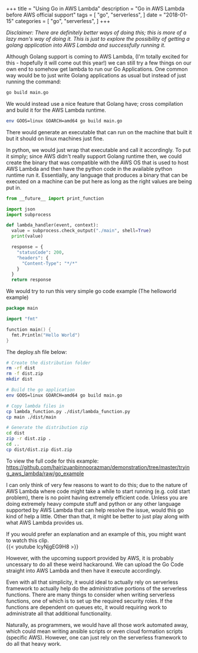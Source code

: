 +++
title = "Using Go in AWS Lambda"
description = "Go in AWS Lambda before AWS official support"
tags = [
    "go",
    "serverless",
]
date = "2018-01-15"
categories = [
    "go",
    "serverless",
]
+++

_Disclaimer: There are definitely better ways of doing this; this is more of a lazy man's way of doing it. This is just to explore the possibility of getting a golang application into AWS Lambda and successfully running it._

Although Golang support is coming to AWS Lambda, (I'm totally excited for this - hopefully it will come out this year!) we can still try a few things on our own end to somehow get lambda to run our Go Applications. One common way would be to just write Golang applications as usual but instead of just running the command:

```bash
go build main.go
```

We would instead use a nice feature that Golang have; cross compilation and build it for the AWS Lambda runtime.

```bash
env GOOS=linux GOARCH=amd64 go build main.go
```

There would generate an executable that can run on the machine that built it but it should on linux machines just fine.

In python, we would just wrap that executable and call it accordingly. To put it simply; since AWS didn't really support Golang runtime then, we could create the binary that was compatible with the AWS OS that is used to host AWS Lambda and then have the python code in the available python runtime run it. Essentially, any language that produces a binary that can be executed on a machine can be put here as long as the right values are being put in.

```python
from __future__ import print_function

import json
import subprocess

def lambda_handler(event, context):
  value = subprocess.check_output("./main", shell=True)
  print(value)

  response = {
    "statusCode": 200,
    "headers": {
      "Content-Type": "*/*"
    }
  }
  return response
```

We would try to run this very simple go code example (The helloworld example)

```go
package main

import "fmt"

function main() {
  fmt.Println("Hello World")
}
```

The deploy.sh file below:

```bash
# Create the distribution folder
rm -rf dist
rm -f dist.zip
mkdir dist

# Build the go application
env GOOS=linux GOARCH=amd64 go build main.go

# Copy lambda files in
cp lambda_function.py ./dist/lambda_function.py
cp main ./dist/main

# Generate the distribution zip
cd dist
zip -r dist.zip .
cd ..
cp dist/dist.zip dist.zip
```

To view the full code for this example:
https://github.com/hairizuanbinnoorazman/demonstration/tree/master/trying_aws_lambda/raw/go_example

I can only think of very few reasons to want to do this; due to the nature of AWS Lambda where code might take a while to start running (e.g. cold start problem), there is no point having extremely efficient code. Unless you are doing extremely heavy compute stuff and python or any other language supported by AWS Lambda that can help resolve the issue, would this go kind of help a little. Other than that, it might be better to just play along with what AWS Lambda provides us.

If you would prefer an explanation and an example of this, you might want to watch this clip.  
{{< youtube lcyNjgEG9H8 >}}

However, with the upcoming support provided by AWS, it is probably uncessary to do all these weird hackaround. We can upload the Go Code straight into AWS Lambda and then have it execute accordingly.

Even with all that simplicity, it would ideal to actually rely on serverless framework to actually help do the administrative portions of the serverless functions. There are many things to consider when writing serverless functions, one of which is to set up the required security roles. If the functions are dependent on queues etc, it would requiring work to administrate all that additional functionality.

Naturally, as programmers, we would have all those work automated away, which could mean writing ansible scripts or even cloud formation scripts (specific AWS). However, one can just rely on the serverless framework to do all that heavy work.
